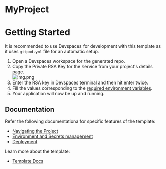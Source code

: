 # MyProject  

# Getting Started

It is recommended to use Devspaces for development with this template as it uses `gitpod.yml` file for an automatic setup.
1. Open a Devspaces workspace for the generated repo.
2. Copy the Private RSA Key for the service from your project's details page.  
![img.png](docs/assets/rsa_key.png)
3. Enter the RSA key in Devspaces terminal and then hit enter twice.
4. Fill the values corresponding to the [required environment variables](env/.env.dev.template).
5. Your application will now be up and running. 

## Documentation
Refer the following documentationa for specific features of the template:

- [Navigating the Project](docs/project_structure.md)  
- [Environment and Secrets management](docs/env_management.md)  
- [Deployment](docs/deployment.md)  

Learn more about the template:
- [Template Docs](docs/documentation_template.md)